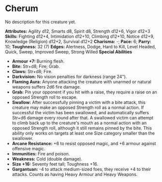 # Cherum

No description for this creature yet.

**Attributes:** Agility d12, Smarts d8, Spirit d8, Strength d12+6, Vigor
d12+3
**Skills:** Fighting d12+4, Intimidation d12+10, Climbing d12+10, Notice
d12+9, Knowledge (Religion) d12+2, Survival d12+2
**Charisma:** -; **Pace:** 6; **Parry:** 10; **Toughness:** 32 (7)
**Edges:** Alertness, Dodge, Hard to Kill, Level Headed, Quick, Sweep,
Improved Sweep, Strong Willed
**Special Abilities**

- **Armour +7:** Burning flesh.
- **Bite:** Str+d8; Fire; Grab.
- **Claws:** Str+d8; Fire.
- **Darkvision:** No vision penalties for darkness (range 24").
- **Flaming Aura:** Anyone attacking the creature with unarmed or
natural weapons suffers 2d6 fire damage.
- **Grab:** Pin your opponent if you hit with a raise, they require a
raise on an opposed Strength roll to escape.
- **Swallow:** After successfully pinning a victim with a bite attack,
this creature may make an opposed Strength roll as a normal action. If
successful the victim has been swallowed, and automatically suffers
Str+d6 damage every round after that. A swallowed victim can attempt to
climb back up to the creature's mouth as a normal action with an
opposed Strength roll, although it still remains pinned by the bite.
This ability only works on targets at least one Size category smaller
than the swallower.
- **Arcane Resistance:** +6 to resist opposed magic, and +6 armour
against offensive magic.
- **Immunities:** Fire and poison.
- **Weakness:** Cold (double damage).
- **Size +16:** Seventy feet tall; Toughness +16.
- **Gargantuan:** -4 to attack medium-sized foes, they receive +4 to
their attacks. Counts as having Heavy Armour and Heavy Weapons.
